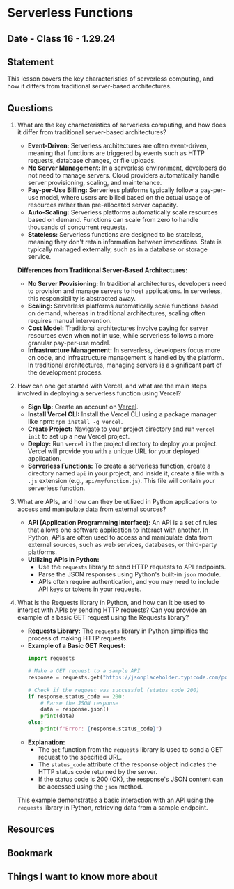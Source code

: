 # Serverless Functions

## Date - Class 16 - 1.29.24

## Statement

This lesson covers the key characteristics of serverless computing, and how it differs from traditional server-based architectures.

## Questions

1. What are the key characteristics of serverless computing, and how does it differ from traditional server-based architectures?

   - **Event-Driven:** Serverless architectures are often event-driven, meaning that functions are triggered by events such as HTTP requests, database changes, or file uploads.
   - **No Server Management:** In a serverless environment, developers do not need to manage servers. Cloud providers automatically handle server provisioning, scaling, and maintenance.
   - **Pay-per-Use Billing:** Serverless platforms typically follow a pay-per-use model, where users are billed based on the actual usage of resources rather than pre-allocated server capacity.
   - **Auto-Scaling:** Serverless platforms automatically scale resources based on demand. Functions can scale from zero to handle thousands of concurrent requests.
   - **Stateless:** Serverless functions are designed to be stateless, meaning they don't retain information between invocations. State is typically managed externally, such as in a database or storage service.

   **Differences from Traditional Server-Based Architectures:**
   - **No Server Provisioning:** In traditional architectures, developers need to provision and manage servers to host applications. In serverless, this responsibility is abstracted away.
   - **Scaling:** Serverless platforms automatically scale functions based on demand, whereas in traditional architectures, scaling often requires manual intervention.
   - **Cost Model:** Traditional architectures involve paying for server resources even when not in use, while serverless follows a more granular pay-per-use model.
   - **Infrastructure Management:** In serverless, developers focus more on code, and infrastructure management is handled by the platform. In traditional architectures, managing servers is a significant part of the development process.


2. How can one get started with Vercel, and what are the main steps involved in deploying a serverless function using Vercel?

   - **Sign Up:** Create an account on [Vercel](https://vercel.com/).
   - **Install Vercel CLI:** Install the Vercel CLI using a package manager like npm: `npm install -g vercel`.
   - **Create Project:** Navigate to your project directory and run `vercel init` to set up a new Vercel project.
   - **Deploy:** Run `vercel` in the project directory to deploy your project. Vercel will provide you with a unique URL for your deployed application.
   - **Serverless Functions:** To create a serverless function, create a directory named `api` in your project, and inside it, create a file with a `.js` extension (e.g., `api/myfunction.js`). This file will contain your serverless function.


3. What are APIs, and how can they be utilized in Python applications to access and manipulate data from external sources?

   - **API (Application Programming Interface):** An API is a set of rules that allows one software application to interact with another. In Python, APIs are often used to access and manipulate data from external sources, such as web services, databases, or third-party platforms.
   - **Utilizing APIs in Python:**
     - Use the `requests` library to send HTTP requests to API endpoints.
     - Parse the JSON responses using Python's built-in `json` module.
     - APIs often require authentication, and you may need to include API keys or tokens in your requests.


4. What is the Requests library in Python, and how can it be used to interact with APIs by sending HTTP requests? Can you provide an example of a basic GET request using the Requests library?

   - **Requests Library:** The `requests` library in Python simplifies the process of making HTTP requests.
   - **Example of a Basic GET Request:**
     ```python
     import requests

     # Make a GET request to a sample API
     response = requests.get("https://jsonplaceholder.typicode.com/posts/1")

     # Check if the request was successful (status code 200)
     if response.status_code == 200:
         # Parse the JSON response
         data = response.json()
         print(data)
     else:
         print(f"Error: {response.status_code}")
     ```
   - **Explanation:**
     - The `get` function from the `requests` library is used to send a GET request to the specified URL.
     - The `status_code` attribute of the response object indicates the HTTP status code returned by the server.
     - If the status code is 200 (OK), the response's JSON content can be accessed using the `json` method.

   This example demonstrates a basic interaction with an API using the `requests` library in Python, retrieving data from a sample endpoint.

## Resources


## Bookmark


## Things I want to know more about

